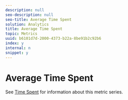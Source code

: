 ```yaml
---
description: null
seo-description: null
seo-title: Average Time Spent
solution: Analytics
title: Average Time Spent
topic: Metrics
uuid: b6101d7d-2000-4373-b22a-8be91b2c92b6
index: y
internal: n
snippet: y
---
```


# Average Time Spent

See [Time Spent](../../c-variables/c-metrics/metrics-time-spent.md#concept_1241109A742947C9B73E5E2CA2362559) for information about this metric series. 

